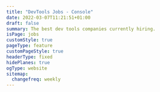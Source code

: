 ```yaml
---
title: "DevTools Jobs - Console"
date: 2022-03-07T11:21:51+01:00
draft: false
summary: The best dev tools companies currently hiring.
isPage: jobs
customStyle: true
pageType: feature
customPageStyle: true
headerType: fixed
hidePlanes: true
ogType: website
sitemap:
  changefreq: weekly
---
```

